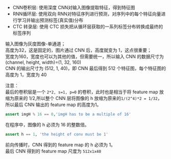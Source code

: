 

+ CNN卷积层: 使用深度 CNN对输入图像提取特征，得到特征图    
+ RNN循环层: 使用双向 RNN对特征序列进行预测，对序列中的每个特征向量进行学习并输出预测标签(真实值)分布  
+ CTC 转录层: 使用 CTC 损失把从循环层获取的一系列标签分布转换成最终的标签序列

输入图像为灰度图像-单通道；       
高度为32，这是固定的，图片通过 CNN 后，高度就变为 1，这点很重要；       
宽度为160，宽度也可以为其他的值，但需要统一，所以输入 CNN 的数据尺寸为 (channel, height, width)=(1, 32, 160)   
CNN 的输出尺寸为 (512, 1, 40)，即 CNN 最后得到 512 个特征图，每个特征图的高度为 1，宽度为 40    

注意：   
最后的卷积层是一个 `2*2, s=1, p=0` 的卷积，此时也是相当于将 feature map 放缩为原来的 1/2,所以整个 CNN 层将图像的 h 放缩为原来的`1/(2^4)*2 = 1/32`，所以最后 CNN 输出的 feature map 的高度为1。   
```py
assert imgH % 16 == 0,'imgH has to be a multiple of 16'
```   
在程序中，图像的 h 必须为 16 的整数倍。    

```py   
assert h == 1, 'the height of conv must be 1'  
```

前向传播时，CNN 得到的 feature map 的 h 必须为 1。       
最后 CNN 得到的 feature map 尺度为 `512x1x40`     
